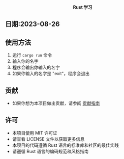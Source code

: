 <p align="center">
  <b>Rust 学习</b>
</p>

## 日期:2023-08-26
## 使用方法

1. 运行 `cargo run` 命令
2. 输入你的名字
3. 程序会输出你输入的名字
4. 如果你输入的名字是 "exit"，程序会退出

## 贡献
- 如果你想为本项目做出贡献，请参阅 [贡献指南](./CONTRIBUTING.md)


## 许可
- 本项目使用 MIT 许可证
- 请查看 LICENSE 文件以获取更多信息
- 本项目的代码遵循 Rust 语言的标准库和社区的最佳实践
- 请遵循 Rust 语言的编码规范和风格指南